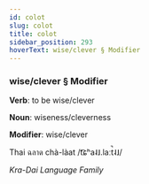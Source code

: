 ```yaml
---
id: colot
slug: colot
title: colot
sidebar_position: 293
hoverText: wise/clever § Modifier
---
```


### wise/clever § Modifier

**Verb**: to be wise/clever

**Noun**: wiseness/cleverness

**Modifier**: wise/clever

Thai ฉลาด chà-làat /t͡ɕʰa˨˩.laːt̚˨˩/

*Kra-Dai Language Family*